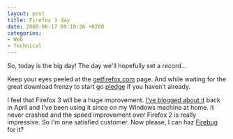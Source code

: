 ```yaml
---
layout: post
title: Firefox 3 day
date: 2008-06-17 09:10:26 +0200
categories:
- Web
- Technical
---
```

So, today is the big day! The day we'll hopefully set a record...

Keep your eyes peeled at the <a href="http://getfirefox.com">getfirefox.com</a> page. And while waiting for the great download frenzy to start go <a href="http://www.spreadfirefox.com/en-US/worldrecord/">pledge</a> if you haven't already.

I feel that Firefox 3 will be a huge improvement. <a href="http://www.rusiczki.net/blog/archives/2008/04/04/firefox_3">I've blogged about it</a> back in April and I've been using it since on my Windows machine at home. It never crashed and the speed improvement over Firefox 2 is really impressive. So I'm one satisfied customer. Now please, I can haz <a href="http://getfirebug.com/">Firebug</a> for it?
